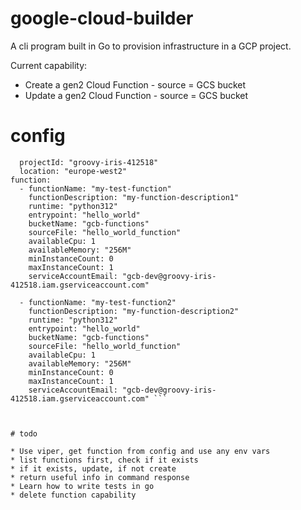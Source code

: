 # google-cloud-builder

A cli program built in Go to provision infrastructure in a GCP project.

Current capability:
* Create a gen2 Cloud Function - source = GCS bucket
* Update a gen2 Cloud Function - source = GCS bucket


# config

```gcp:
  projectId: "groovy-iris-412518"
  location: "europe-west2"
function:
  - functionName: "my-test-function"
    functionDescription: "my-function-description1"
    runtime: "python312"
    entrypoint: "hello_world"
    bucketName: "gcb-functions"
    sourceFile: "hello_world_function"
    availableCpu: 1
    availableMemory: "256M"
    minInstanceCount: 0
    maxInstanceCount: 1
    serviceAccountEmail: "gcb-dev@groovy-iris-412518.iam.gserviceaccount.com"

  - functionName: "my-test-function2"
    functionDescription: "my-function-description2"
    runtime: "python312"
    entrypoint: "hello_world"
    bucketName: "gcb-functions"
    sourceFile: "hello_world_function"
    availableCpu: 1
    availableMemory: "256M"
    minInstanceCount: 0
    maxInstanceCount: 1
    serviceAccountEmail: "gcb-dev@groovy-iris-412518.iam.gserviceaccount.com" ```

    

# todo

* Use viper, get function from config and use any env vars
* list functions first, check if it exists
* if it exists, update, if not create
* return useful info in command response
* Learn how to write tests in go
* delete function capability



